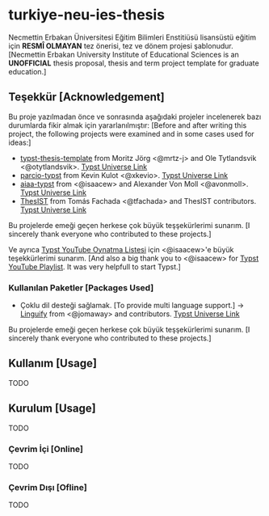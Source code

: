 # turkiye-neu-ies-thesis
Necmettin Erbakan Üniversitesi Eğitim Bilimleri Enstitiüsü lisansüstü eğitim için **RESMÎ OLMAYAN** tez önerisi, tez ve dönem projesi şablonudur.
[Necmettin Erbakan University Institute of Educational Sciences is an **UNOFFICIAL** thesis proposal, thesis and term project template for graduate education.]

## Teşekkür [Acknowledgement]
Bu proje yazılmadan önce ve sonrasında aşağıdaki projeler incelenerek bazı durumlarda fikir almak için yararlanılmıştır:
[Before and after writing this project, the following projects were examined and in some cases used for ideas:]
- [typst-thesis-template](https://github.com/mrtz-j/typst-thesis-template) from Moritz Jörg <@mrtz-j> and Ole Tytlandsvik <@otytlandsvik>. [Typst Universe Link](https://typst.app/universe/package/modern-uit-thesis)
- [parcio-typst](https://github.com/xkevio/parcio-typst) from Kevin Kulot <@xkevio>. [Typst Universe Link](https://typst.app/universe/package/parcio-thesis)
- [aiaa-typst](https://github.com/isaacew/aiaa-typst) from <@isaacew> and Alexander Von Moll <@avonmoll>. [Typst Universe Link](https://typst.app/universe/package/bamdone-aiaa)
- [ThesIST](https://github.com/tfachada/thesist) from Tomás Fachada <@tfachada> and ThesIST contributors. [Typst Universe Link](https://typst.app/universe/package/thesist)

Bu projelerde emeği geçen herkese çok büyük teşşekürlerimi sunarım.
[I sincerely thank everyone who contributed to these projects.]

Ve ayrıca [Typst YouTube Oynatma Listesi](https://youtube.com/playlist?list=PLCO-MGSsHcdArXIfeOGoUwjH0oz8vMr8M&si=c_kTmN4FKmwdMitE) için <@isaacew>'e büyük teşekkürlerimi sunarım.
[And also a big thank you to <@isaacew> for [Typst YouTube Playlist](https://youtube.com/playlist?list=PLCO-MGSsHcdArXIfeOGoUwjH0oz8vMr8M&si=c_kTmN4FKmwdMitE). It was very helpfull to start Typst.]

### Kullanılan Paketler [Packages Used]
- Çoklu dil desteği sağlamak. [To provide multi language support.] -> [Linguify](https://github.com/typst-community/linguify) from <@jomaway> and contributors. [Typst Universe Link](https://typst.app/universe/package/linguify/)

Bu projelerde emeği geçen herkese çok büyük teşşekürlerimi sunarım.
[I sincerely thank everyone who contributed to these projects.]

## Kullanım [Usage]
TODO

## Kurulum [Usage]
TODO

### Çevrim İçi [Online]
TODO

### Çevrim Dışı [Ofline]
TODO